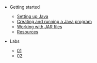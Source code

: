 * Getting started

  * [Setting up Java](setting-up-java.md)
  * [Creating and running a Java program](running-a-java-program.md)
  * [Working with JAR files](working-with-jar-files.md)
  * [Resources](Resources.md)

* Labs
  * [01](Labs/lab01.md)
  * [02](Labs/lab02.md)